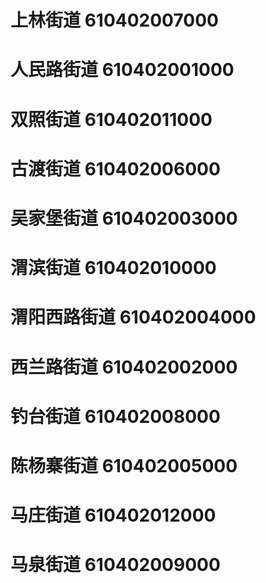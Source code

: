 # 上林街道 610402007000
# 人民路街道 610402001000
# 双照街道 610402011000
# 古渡街道 610402006000
# 吴家堡街道 610402003000
# 渭滨街道 610402010000
# 渭阳西路街道 610402004000
# 西兰路街道 610402002000
# 钓台街道 610402008000
# 陈杨寨街道 610402005000
# 马庄街道 610402012000
# 马泉街道 610402009000
